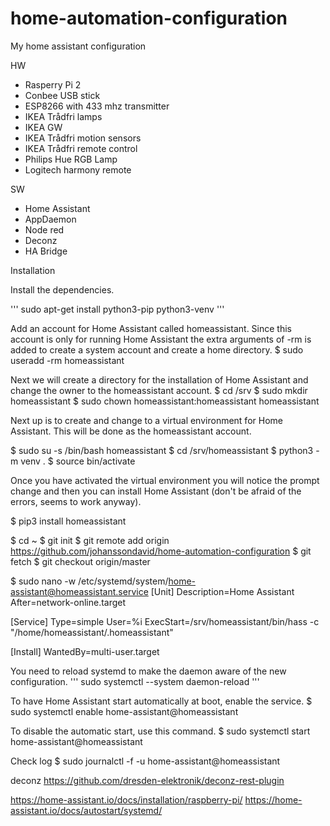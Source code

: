 # home-automation-configuration
My home assistant configuration

HW
* Rasperry Pi 2
* Conbee USB stick
* ESP8266 with 433 mhz transmitter
* IKEA Trådfri lamps
* IKEA GW
* IKEA Trådfri motion sensors
* IKEA Trådfri remote control
* Philips Hue RGB Lamp
* Logitech harmony remote

SW
* Home Assistant
* AppDaemon
* Node red
* Deconz
* HA Bridge


Installation

Install the dependencies.

'''
sudo apt-get install python3-pip python3-venv
'''

Add an account for Home Assistant called homeassistant. Since this account is only for running Home Assistant the extra arguments of -rm is added to create a system account and create a home directory.
$ sudo useradd -rm homeassistant

Next we will create a directory for the installation of Home Assistant and change the owner to the homeassistant account.
$ cd /srv
$ sudo mkdir homeassistant
$ sudo chown homeassistant:homeassistant homeassistant

Next up is to create and change to a virtual environment for Home Assistant. This will be done as the homeassistant account.

$ sudo su -s /bin/bash homeassistant
$ cd /srv/homeassistant
$ python3 -m venv .
$ source bin/activate

Once you have activated the virtual environment you will notice the prompt change and then you can install Home Assistant (don't be afraid of the errors, seems to work anyway).

$ pip3 install homeassistant

$ cd ~
$ git init
$ git remote add origin https://github.com/johanssondavid/home-automation-configuration
$ git fetch
$ git checkout origin/master


$ sudo nano -w /etc/systemd/system/home-assistant@homeassistant.service
[Unit]
Description=Home Assistant
After=network-online.target

[Service]
Type=simple
User=%i
ExecStart=/srv/homeassistant/bin/hass -c "/home/homeassistant/.homeassistant"

[Install]
WantedBy=multi-user.target


You need to reload systemd to make the daemon aware of the new configuration.
'''
sudo systemctl --system daemon-reload
'''

To have Home Assistant start automatically at boot, enable the service.
$ sudo systemctl enable home-assistant@homeassistant

To disable the automatic start, use this command.
$ sudo systemctl start home-assistant@homeassistant

Check log
$ sudo journalctl -f -u home-assistant@homeassistant


deconz https://github.com/dresden-elektronik/deconz-rest-plugin


https://home-assistant.io/docs/installation/raspberry-pi/
https://home-assistant.io/docs/autostart/systemd/
